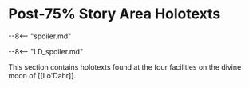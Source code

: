 # Post-75% Story Area Holotexts

--8<-- "spoiler.md"

--8<-- "LD_spoiler.md"

This section contains holotexts found at the four facilities on the divine moon of [[Lo'Dahr]].
